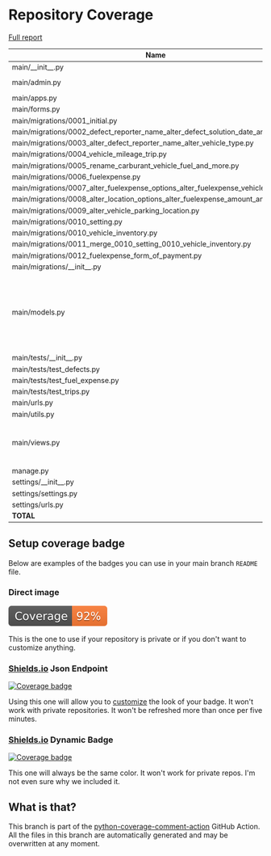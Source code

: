 # Repository Coverage

[Full report](https://htmlpreview.github.io/?https://github.com/protec38/CarBoN/blob/python-coverage-comment-action-data/htmlcov/index.html)

| Name                                                                                      |    Stmts |     Miss |   Cover |   Missing |
|------------------------------------------------------------------------------------------ | -------: | -------: | ------: | --------: |
| main/\_\_init\_\_.py                                                                      |        0 |        0 |    100% |           |
| main/admin.py                                                                             |       45 |        4 |     91% |13, 54, 74-84 |
| main/apps.py                                                                              |        4 |        0 |    100% |           |
| main/forms.py                                                                             |       42 |        0 |    100% |           |
| main/migrations/0001\_initial.py                                                          |        6 |        0 |    100% |           |
| main/migrations/0002\_defect\_reporter\_name\_alter\_defect\_solution\_date\_and\_more.py |        4 |        0 |    100% |           |
| main/migrations/0003\_alter\_defect\_reporter\_name\_alter\_vehicle\_type.py              |        4 |        0 |    100% |           |
| main/migrations/0004\_vehicle\_mileage\_trip.py                                           |        6 |        0 |    100% |           |
| main/migrations/0005\_rename\_carburant\_vehicle\_fuel\_and\_more.py                      |        4 |        0 |    100% |           |
| main/migrations/0006\_fuelexpense.py                                                      |        6 |        0 |    100% |           |
| main/migrations/0007\_alter\_fuelexpense\_options\_alter\_fuelexpense\_vehicle.py         |        5 |        0 |    100% |           |
| main/migrations/0008\_alter\_location\_options\_alter\_fuelexpense\_amount\_and\_more.py  |        5 |        0 |    100% |           |
| main/migrations/0009\_alter\_vehicle\_parking\_location.py                                |        5 |        0 |    100% |           |
| main/migrations/0010\_setting.py                                                          |        5 |        0 |    100% |           |
| main/migrations/0010\_vehicle\_inventory.py                                               |        4 |        0 |    100% |           |
| main/migrations/0011\_merge\_0010\_setting\_0010\_vehicle\_inventory.py                   |        4 |        0 |    100% |           |
| main/migrations/0012\_fuelexpense\_form\_of\_payment.py                                   |        4 |        0 |    100% |           |
| main/migrations/\_\_init\_\_.py                                                           |        0 |        0 |    100% |           |
| main/models.py                                                                            |      145 |       11 |     92% |62, 152, 155, 177-180, 184-187, 249, 262 |
| main/tests/\_\_init\_\_.py                                                                |        0 |        0 |    100% |           |
| main/tests/test\_defects.py                                                               |       30 |        0 |    100% |           |
| main/tests/test\_fuel\_expense.py                                                         |       17 |        0 |    100% |           |
| main/tests/test\_trips.py                                                                 |       74 |        0 |    100% |           |
| main/urls.py                                                                              |        3 |        0 |    100% |           |
| main/utils.py                                                                             |        7 |        1 |     86% |        10 |
| main/views.py                                                                             |      120 |       27 |     78% |30-80, 154-156, 216-218 |
| manage.py                                                                                 |       11 |        2 |     82% |     12-13 |
| settings/\_\_init\_\_.py                                                                  |        0 |        0 |    100% |           |
| settings/settings.py                                                                      |       18 |        0 |    100% |           |
| settings/urls.py                                                                          |        4 |        0 |    100% |           |
|                                                                                 **TOTAL** |  **582** |   **45** | **92%** |           |


## Setup coverage badge

Below are examples of the badges you can use in your main branch `README` file.

### Direct image

[![Coverage badge](https://raw.githubusercontent.com/protec38/CarBoN/python-coverage-comment-action-data/badge.svg)](https://htmlpreview.github.io/?https://github.com/protec38/CarBoN/blob/python-coverage-comment-action-data/htmlcov/index.html)

This is the one to use if your repository is private or if you don't want to customize anything.

### [Shields.io](https://shields.io) Json Endpoint

[![Coverage badge](https://img.shields.io/endpoint?url=https://raw.githubusercontent.com/protec38/CarBoN/python-coverage-comment-action-data/endpoint.json)](https://htmlpreview.github.io/?https://github.com/protec38/CarBoN/blob/python-coverage-comment-action-data/htmlcov/index.html)

Using this one will allow you to [customize](https://shields.io/endpoint) the look of your badge.
It won't work with private repositories. It won't be refreshed more than once per five minutes.

### [Shields.io](https://shields.io) Dynamic Badge

[![Coverage badge](https://img.shields.io/badge/dynamic/json?color=brightgreen&label=coverage&query=%24.message&url=https%3A%2F%2Fraw.githubusercontent.com%2Fprotec38%2FCarBoN%2Fpython-coverage-comment-action-data%2Fendpoint.json)](https://htmlpreview.github.io/?https://github.com/protec38/CarBoN/blob/python-coverage-comment-action-data/htmlcov/index.html)

This one will always be the same color. It won't work for private repos. I'm not even sure why we included it.

## What is that?

This branch is part of the
[python-coverage-comment-action](https://github.com/marketplace/actions/python-coverage-comment)
GitHub Action. All the files in this branch are automatically generated and may be
overwritten at any moment.